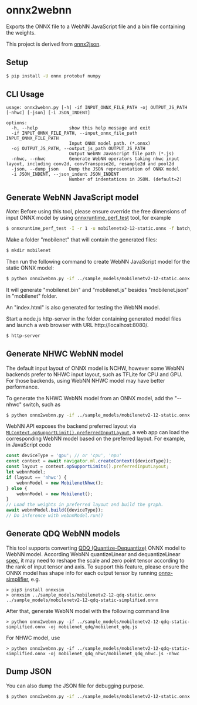 # onnx2webnn
Exports the ONNX file to a WebNN JavaScript file and a bin file containing the weights.

This project is derived from [onnx2json](https://github.com/PINTO0309/onnx2json).

## Setup

```bash
$ pip install -U onnx protobuf numpy
```
## CLI Usage
```
usage: onnx2webnn.py [-h] -if INPUT_ONNX_FILE_PATH -oj OUTPUT_JS_PATH [-nhwc] [-json] [-i JSON_INDENT]

options:
  -h, --help            show this help message and exit
  -if INPUT_ONNX_FILE_PATH, --input_onnx_file_path INPUT_ONNX_FILE_PATH
                        Input ONNX model path. (*.onnx)
  -oj OUTPUT_JS_PATH, --output_js_path OUTPUT_JS_PATH
                        Output WebNN JavaScript file path (*.js)
  -nhwc, --nhwc         Generate WebNN operators taking nhwc input layout, including conv2d, convTranspose2d, resample2d and pool2d
  -json, --dump_json    Dump the JSON representation of ONNX model
  -i JSON_INDENT, --json_indent JSON_INDENT
                        Number of indentations in JSON. (default=2)
```

## Generate WebNN JavaScript model
*Note*: Before using this tool, please ensure override the free dimensions of input ONNX model by using [onnxruntime_perf_test](https://github.com/microsoft/onnxruntime/blob/main/onnxruntime/test/perftest/README.md) tool, for example
```bash
$ onnxruntime_perf_test -I -r 1 -u mobilenetv2-12-static.onnx -f batch_size:1 -o 1 mobilenetv2-12.onnx
```

Make a folder "mobilenet" that will contain the generated files:
```bash
$ mkdir mobilenet
```

Then run the following command to create WebNN JavaScript model for the static ONNX model:
```bash
$ python onnx2webnn.py -if ../sample_models/mobilenetv2-12-static.onnx -oj mobilenet/mobilenet.js
```
It will generate "mobilenet.bin" and "mobilenet.js" besides "mobilenet.json" in "mobilenet" folder.

An "index.html" is also generated for testing the WebNN model.

Start a node.js http-server in the folder containing generated model files and launch a web browser with URL http://localhost:8080/.
```bash
$ http-server
```

## Generate NHWC WebNN model
The default input layout of ONNX model is NCHW, however some WebNN backends prefer to NHWC input layout, such as TFLite for CPU and GPU. For those backends, using WebNN NHWC model may have better performance.

To generate the NHWC WebNN model from an ONNX model, add the "--nhwc" switch, such as
```bash
$ python onnx2webnn.py -if ../sample_models/mobilenetv2-12-static.onnx -oj mobilenet_nhwc/mobilenet_nhwc.js -nhwc
```

WebNN API exposes the backend preferred layout via [`MLContext.opSupportLimit().preferredInputLayout`](https://www.w3.org/TR/webnn/#dom-mlopsupportlimits-preferredinputlayout), a web app can load the corresponding WebNN model based on the preferred layout. For example, in JavaScript code
```javascript
const deviceType = 'gpu'; // or 'cpu', 'npu'
const context = await navigator.ml.createContext({deviceType});
const layout = context.opSupportLimits().preferredInputLayout;
let webnnModel;
if (layout == 'nhwc') {
    webnnModel = new MobilenetNhwc();
} else {
    webnnModel = new Mobilenet();
}
// Load the weights in preferred layout and build the graph.
await webnnModel.build({deviceType});
// Do inference with webnnModel.run()
```

## Generate QDQ WebNN models
This tool supports converting [QDQ (Quantize-Dequantize)](https://onnxruntime.ai/docs/performance/model-optimizations/quantization.html#onnx-quantization-representation-format) ONNX model to WebNN model. According WebNN quantizeLinear and dequantizeLinear [spec](https://www.w3.org/TR/webnn/#api-mlgraphbuilder-dequantizelinear), it may need to reshape the scale and zero point tensor according to the rank of input tensor and axis. To support this feature, please ensure the ONNX model has shape info for each output tensor by running [onnx-simplifier](https://github.com/daquexian/onnx-simplifier), e.g.
```shell
> pip3 install onnxsim
> onnxsim ../sample_models/mobilenetv2-12-qdq-static.onnx ../sample_models/mobilenetv2-12-qdq-static-simplified.onnx
```

After that, generate WebNN model with the following command line
```shell
> python onnx2webnn.py -if ../sample_models/mobilenetv2-12-qdq-static-simplified.onnx -oj mobilenet_qdq/mobilenet_qdq.js
```

For NHWC model, use
```shell
> python onnx2webnn.py -if ../sample_models/mobilenetv2-12-qdq-static-simplified.onnx -oj mobilenet_qdq_nhwc/mobilenet_qdq_nhwc.js -nhwc
```

## Dump JSON
You can also dump the JSON file for debugging purpose.
```bash
$ python onnx2webnn.py -if ../sample_models/mobilenetv2-12-static.onnx -oj mobilenet/mobilenet.js -json
```
